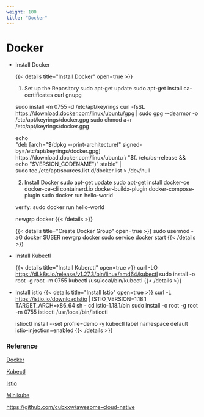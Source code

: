 ```yaml
---
weight: 100
title: "Docker"
---
```



# Docker

- Install Docker

    {{< details title="[Install Docker](https://docs.docker.com/engine/install/ubuntu/#install-using-the-convenience-script)" open=true >}}
    1. Set up the Repository
    sudo apt-get update
    sudo apt-get install ca-certificates curl gnupg

    sudo install -m 0755 -d /etc/apt/keyrings
    curl -fsSL https://download.docker.com/linux/ubuntu/gpg | sudo gpg --dearmor -o /etc/apt/keyrings/docker.gpg
    sudo chmod a+r /etc/apt/keyrings/docker.gpg

    echo \
    "deb [arch="$(dpkg --print-architecture)" signed-by=/etc/apt/keyrings/docker.gpg] https://download.docker.com/linux/ubuntu \
    "$(. /etc/os-release && echo "$VERSION_CODENAME")" stable" | \
    sudo tee /etc/apt/sources.list.d/docker.list > /dev/null


    2. Install Docker
    sudo apt-get update
    sudo apt-get install docker-ce docker-ce-cli containerd.io docker-buildx-plugin docker-compose-plugin
    sudo docker run hello-world

    verify:
    sudo docker run hello-world

    newgrp docker
    {{< /details >}}

    {{< details title="Create Docker Group" open=true >}}
    sudo usermod -aG docker $USER
    newgrp docker
    sudo service docker start
    {{< /details >}}



- Install Kubectl

    {{< details title="Install Kuberctl" open=true >}}
    curl -LO https://dl.k8s.io/release/v1.27.3/bin/linux/amd64/kubectl
    sudo install -o root -g root -m 0755 kubectl /usr/local/bin/kubectl
    {{< /details >}}


- Install istio
    {{< details title="Install Istio" open=true >}}
    curl -L https://istio.io/downloadIstio | ISTIO_VERSION=1.18.1 TARGET_ARCH=x86_64 sh -
    cd istio-1.18.1/bin
    sudo install -o root -g root -m 0755 istioctl /usr/local/bin/istioctl

    istioctl install --set profile=demo -y
    kubectl label namespace default istio-injection=enabled
    {{< /details >}}





### Reference

[Docker](https://docs.docker.com/engine/install/ubuntu/#install-using-the-convenience-script)

[Kubectl](https://kubernetes.io/docs/tasks/tools/install-kubectl-linux/)

[Istio](https://istio.io/latest/docs/setup/getting-started/)

[Minikube](https://minikube.sigs.k8s.io/docs/start/)

https://github.com/cubxxw/awesome-cloud-native






